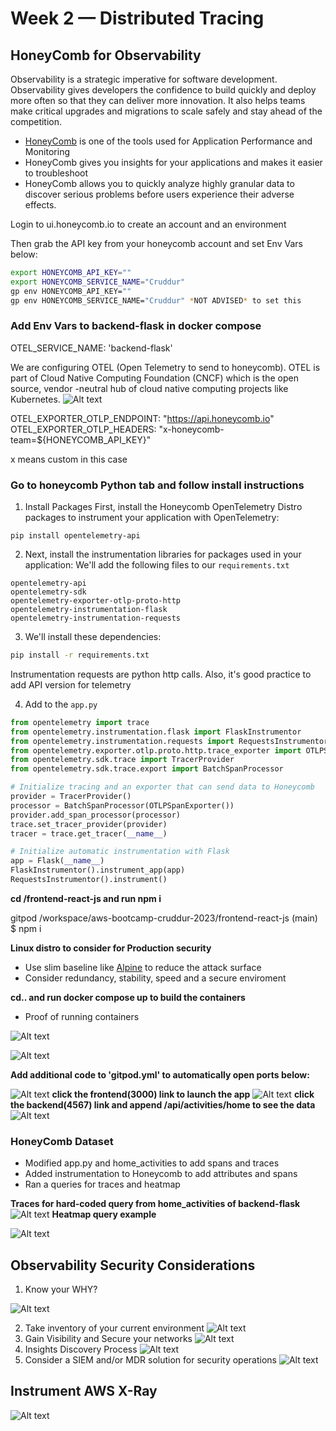 # Week 2 — Distributed Tracing

## HoneyComb for Observability
Observability is a strategic imperative for software development. Observability gives developers the confidence to build quickly and deploy more often so that they can deliver more innovation. It also helps teams make critical upgrades and migrations to scale safely and stay ahead of the competition.  
- [HoneyComb](https://www.honeycomb.io/) is one of the tools used for Application Performance and Monitoring
- HoneyComb gives you insights for your applications and makes it easier to troubleshoot
- HoneyComb allows you to quickly analyze highly granular data to discover serious problems before users experience their adverse effects.

Login to ui.honeycomb.io to create an account and an environment

Then grab the API key from your honeycomb account and set Env Vars below:

```sh
export HONEYCOMB_API_KEY=""
export HONEYCOMB_SERVICE_NAME="Cruddur"
gp env HONEYCOMB_API_KEY=""
gp env HONEYCOMB_SERVICE_NAME="Cruddur" *NOT ADVISED* to set this
```
### Add Env Vars to backend-flask in docker compose

OTEL_SERVICE_NAME: 'backend-flask'

We are configuring OTEL (Open Telemetry to send to honeycomb). OTEL is part of Cloud Native Computing Foundation (CNCF) which is the open source, vendor -neutral hub of cloud native computing projects like Kubernetes.
![Alt text](../_docs/assets/otel.png)


OTEL_EXPORTER_OTLP_ENDPOINT: "https://api.honeycomb.io"
OTEL_EXPORTER_OTLP_HEADERS: "x-honeycomb-team=${HONEYCOMB_API_KEY}"

x means custom in this case

### Go to honeycomb Python tab and follow install instructions
1. Install Packages
First, install the Honeycomb OpenTelemetry Distro packages to instrument your application with OpenTelemetry:

```
pip install opentelemetry-api
```
2. Next, install the instrumentation libraries for packages used in your application:
We'll add the following files to our `requirements.txt`

```
opentelemetry-api 
opentelemetry-sdk 
opentelemetry-exporter-otlp-proto-http 
opentelemetry-instrumentation-flask 
opentelemetry-instrumentation-requests
```
3. We'll install these dependencies:

```sh
pip install -r requirements.txt
```
Instrumentation requests are python http calls. Also, it's good practice to add API version for telemetry

4. Add to the `app.py`

```py
from opentelemetry import trace
from opentelemetry.instrumentation.flask import FlaskInstrumentor
from opentelemetry.instrumentation.requests import RequestsInstrumentor
from opentelemetry.exporter.otlp.proto.http.trace_exporter import OTLPSpanExporter
from opentelemetry.sdk.trace import TracerProvider
from opentelemetry.sdk.trace.export import BatchSpanProcessor
```

```py
# Initialize tracing and an exporter that can send data to Honeycomb
provider = TracerProvider()
processor = BatchSpanProcessor(OTLPSpanExporter())
provider.add_span_processor(processor)
trace.set_tracer_provider(provider)
tracer = trace.get_tracer(__name__)
```
```py
# Initialize automatic instrumentation with Flask
app = Flask(__name__)
FlaskInstrumentor().instrument_app(app)
RequestsInstrumentor().instrument()
```
**cd /frontend-react-js and run npm i**

gitpod /workspace/aws-bootcamp-cruddur-2023/frontend-react-js (main) $ npm i

**Linux distro to consider for Production security**
- Use slim baseline like [Alpine](https://www.alpinelinux.org/) to reduce the attack surface
- Consider redundancy, stability, speed and a secure enviroment

**cd.. and run docker compose up to build the containers**
- Proof of running containers

![Alt text](../_docs/assets/docker-up.png)

![Alt text](../_docs/assets/docker.png)

**Add additional code to 'gitpod.yml' to automatically open ports below:**

![Alt text](../_docs/assets/ports.png)
**click the frontend(3000) link to launch the app**
![Alt text](../_docs/assets/crudder-app.png)
**click the backend(4567) link and append /api/activities/home to see the data**
![Alt text](../_docs/assets/data.png)

### HoneyComb Dataset
- Modified app.py and home_activities to add spans and traces
- Added instrumentation to Honeycomb to add attributes and spans
- Ran a queries for traces and heatmap

**Traces for hard-coded query from home_activities of backend-flask**
![Alt text](../_docs/assets/honeycomb.png)
**Heatmap query example**

![Alt text](../_docs/assets/heatmap.png)

## Observability Security Considerations
1. Know your WHY?

![Alt text](../_docs/assets/observability.png)

2. Take inventory of your current environment
![Alt text](../_docs/assets/current-state.png)
3. Gain Visibility and Secure your networks
![Alt text](../_docs/assets/security.png)
4. Insights Discovery Process
![Alt text](../_docs/assets/security1.png)
5. Consider a SIEM and/or MDR solution for security operations
![Alt text](../_docs/assets/security3.png)
## Instrument AWS X-Ray
![Alt text](../_docs/assets/xray.png)
